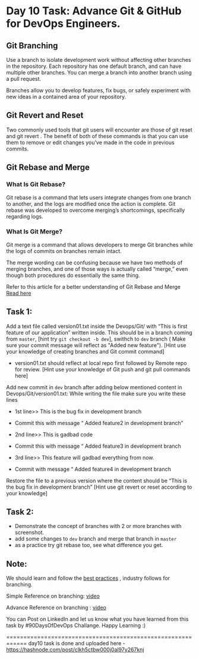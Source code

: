 # Day 10 Task: Advance Git & GitHub for DevOps Engineers.

## Git Branching
 Use a branch to isolate development work without affecting other branches in the repository. Each repository has one default branch, and can have multiple other branches. You can merge a branch into another branch using a pull request.

 Branches allow you to develop features, fix bugs, or safely experiment with new ideas in a contained area of your repository.

## Git Revert and Reset
 Two commonly used tools that git users will encounter are those of git reset and git revert . The benefit of both of these commands is that you can use them to remove or edit changes you’ve made in the code in previous commits.

## Git Rebase and Merge
 ### What Is Git Rebase?

 Git rebase is a command that lets users integrate changes from one branch to another, and the logs are modified once the action is complete. Git rebase was developed to overcome merging’s shortcomings, specifically regarding logs.

 ### What Is Git Merge?

 Git merge is a command that allows developers to merge Git branches while the logs of commits on branches remain intact.

 The merge wording can be confusing because we have two methods of merging branches, and one of those ways is actually called “merge,” even though both procedures do essentially the same thing.

 Refer to this article for a better understanding of Git Rebase and Merge [Read here](https://www.simplilearn.com/git-rebase-vs-merge-article)


## Task 1:
 Add a text file called version01.txt inside the Devops/Git/ with “This is first feature of our application” written inside. 
 This should be in a branch coming from `master`, 
 [hint try `git checkout -b dev`], 
 swithch to `dev` branch ( Make sure your commit message will reflect as "Added new feature").
 [Hint use your knowledge of creating branches and Git commit command]

 - version01.txt should reflect at local repo first followed by Remote repo for review.
 [Hint use your knowledge of Git push and git pull commands here] 

 Add new commit in `dev` branch after adding below mentioned content in Devops/Git/version01.txt:
 While writing the file make sure you write these lines
 
 - 1st line>>  This is the bug fix in development branch
 - Commit this with message “ Added feature2 in development branch”
 
 - 2nd line>> This is gadbad code
 - Commit this with message “ Added feature3 in development branch
 
 - 3rd line>> This feature will gadbad everything from now.
 - Commit with message “ Added feature4 in development branch

 Restore the file to a previous version where the content should be “This is the bug fix in development branch”
 [Hint use git revert or reset according to your knowledge]

## Task 2:

 - Demonstrate the concept of branches with 2 or more branches with screenshot.
 - add some changes to `dev` branch and merge that branch in `master`
 - as a practice try git rebase too, see what difference you get.


## Note: 
We should learn and follow the [best practices](https://www.flagship.io/git-branching-strategies/) , industry follows for branching.

Simple Reference on branching: [video](https://youtu.be/NzjK9beT_CY)

Advance Reference on branching : [video](https://youtu.be/7xhkEQS3dXw)

You can Post on LinkedIn and let us know what you have learned from this task by #90DaysOfDevOps Challange. Happy Learning :)

============================================================
day10 task is done and uploaded here - https://hashnode.com/post/clkh5ctbw000j0al97y267knj
